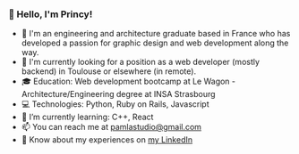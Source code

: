 ### 👋 Hello, I'm Princy!
- 🤔 I'm an engineering and architecture graduate based in France who has developed a passion for graphic design and web development along the way.
- 👀 I'm currently looking for a position as a web developer (mostly backend) in Toulouse or elsewhere (in remote).
- 🎓 Education: Web development bootcamp at Le Wagon - Architecture/Engineering degree at INSA Strasbourg
- 💻 Technologies: Python, Ruby on Rails, Javascript
- 🌱 I’m currently learning: C++, React
- 📫 You can reach me at pamlastudio@gmail.com
- 💼 Know about my experiences on [my LinkedIn](https://www.linkedin.com/in/princy-wamal-b7a01b137)

<!---
PrincyW/PrincyW is a ✨ special ✨ repository because its `README.md` (this file) appears on your GitHub profile.
You can click the Preview link to take a look at your changes.
--->
